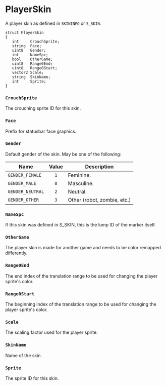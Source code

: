 # PlayerSkin

A player skin as defined in `SKININFO` or `S_SKIN`.

```
struct PlayerSkin
{
   int     CrouchSprite;
   string  Face;
   uint8   Gender;
   int     NameSpc;
   bool    OtherGame;
   uint8   Range0End;
   uint8   Range0Start;
   vector2 Scale;
   string  SkinName;
   int     Sprite;
}
```

### `CrouchSprite`

The crouching sprite ID for this skin.

### `Face`

Prefix for statusbar face graphics.

### `Gender`

Default gender of the skin. May be one of the following:

| Name             | Value | Description                 |
| ----             | :---: | -----------                 |
| `GENDER_FEMALE`  | `1`   | Feminine.                   |
| `GENDER_MALE`    | `0`   | Masculine.                  |
| `GENDER_NEUTRAL` | `2`   | Neutral.                    |
| `GENDER_OTHER`   | `3`   | Other (robot, zombie, etc.) |

### `NameSpc`

If this skin was defined in S_SKIN, this is the lump ID of the marker itself.

### `OtherGame`

The player skin is made for another game and needs to be color remapped
differently.

### `Range0End`

The end index of the translation range to be used for changing the player
sprite's color.

### `Range0Start`

The beginning index of the translation range to be used for changing the player
sprite's color.

### `Scale`

The scaling factor used for the player sprite.

### `SkinName`

Name of the skin.

### `Sprite`

The sprite ID for this skin.

<!-- EOF -->
